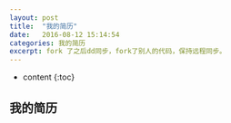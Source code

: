 ```yaml
---
layout: post
title:  "我的简历"
date:   2016-08-12 15:14:54
categories: 我的简历
excerpt: fork 了之后dd同步，fork了别人的代码，保持远程同步。
---
```


* content
{:toc}


## 我的简历
